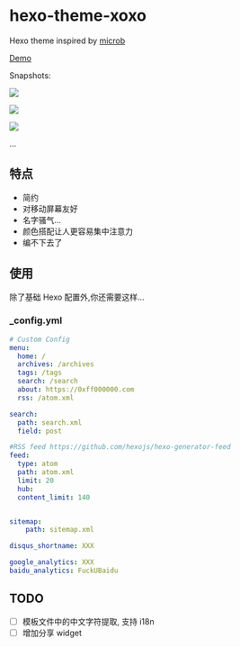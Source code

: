 # hexo-theme-xoxo

Hexo theme inspired by [microb](https://github.com/microacup/hexo-theme-micorb) 

[Demo](https://blog.0xff000000.com)

Snapshots: 

![](http://7xr586.com1.z0.glb.clouddn.com/images/fbehv.png)

![](http://7xr586.com1.z0.glb.clouddn.com/images/kwyq1.png)

![](http://7xr586.com1.z0.glb.clouddn.com/images/og6jh.png)

...

## 特点

- 简约
- 对移动屏幕友好
- 名字骚气...
- 颜色搭配让人更容易集中注意力
- 编不下去了


## 使用
除了基础 Hexo 配置外,你还需要这样...

### _config.yml
```yml
# Custom Config
menu:
  home: /
  archives: /archives
  tags: /tags
  search: /search
  about: https://0xff000000.com
  rss: /atom.xml

search:
  path: search.xml
  field: post

#RSS feed https://github.com/hexojs/hexo-generator-feed
feed:
  type: atom
  path: atom.xml
  limit: 20
  hub:
  content_limit: 140


sitemap:
    path: sitemap.xml

disqus_shortname: XXX

google_analytics: XXX
baidu_analytics: FuckUBaidu
```

## TODO
- [ ] 模板文件中的中文字符提取, 支持 i18n
- [ ] 增加分享 widget
